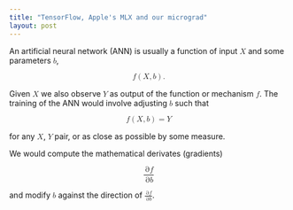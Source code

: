 ```yaml
---
title: "TensorFlow, Apple's MLX and our micrograd"
layout: post
---
```


An artificial neural network (ANN) is usually a function of input <math><mi>X</mi></math> and some parameters <math><mi>b</mi></math>,

<math display="block">
<mi>f</mi><mo>(</mo><mi>X</mi><mo>,</mo><mi>b</mi><mo>)</mo><mtext>.</mtext>
</math>

Given <math><mi>X</mi></math> we also observe <math><mi>Y</mi></math> as output of the function or mechanism <math><mi>f</mi></math>. The training of the ANN would involve adjusting <math><mi>b</mi></math> such that

<math display="block">
<mi>f</mi><mo>(</mo><mi>X</mi><mo>,</mo><mi>b</mi><mo>)</mo><mo>=</mo><mi>Y</mi>
</math>

for any <math><mi>X</mi></math>, <math><mi>Y</mi></math> pair, or as close as possible by some measure.

We would compute the mathematical derivates (gradients)

<math display="block">
<mfrac>
<mrow><mo>&part;</mo><mi>f</mi></mrow>
<mrow><mo>&part;</mo><mi>b</mi></mrow>
</mfrac>
</math>

and modify <math><mi>b</mi></math> against the direction of
<math>
<mfrac>
<mrow><mo>&part;</mo><mi>f</mi></mrow>
<mrow><mo>&part;</mo><mi>b</mi></mrow>
</mfrac>
</math>.


